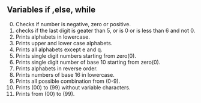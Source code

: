 ## Variables if ,else, while

0. Checks if number is negative, zero or positive.
1. checks if the last digit is geater than 5, or is 0 or is less than 6 and not 0.
2. Prints alphabets in lowercase.
3. Prints upper and lower case alphabets.
4. Prints all alphabets except e and q.
5. Prints single digit numbers starting from zero(0).
6. Prints single digit number of base 10 starting from zero(0).
7. Prints alphabets in reverse order.
8. Prints numbers of base 16 in lowercase.
9. Prints all possible combination from (0-9).
10. Prints (00) to (99) without variable characters.
11. Prints from (00) to (99).
